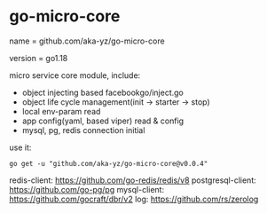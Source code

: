 # go-micro-core


name = github.com/aka-yz/go-micro-core

version = go1.18

micro service core module, include:
- object injecting based facebookgo/inject.go
- object life cycle management(init -> starter -> stop)
- local env-param read
- app config(yaml, based viper) read & config
- mysql, pg, redis connection initial


use it:

````go get -u "github.com/aka-yz/go-micro-core@v0.0.4"````

redis-client: https://github.com/go-redis/redis/v8
postgresql-client: https://github.com/go-pg/pg
mysql-client: https://github.com/gocraft/dbr/v2
log: https://github.com/rs/zerolog
